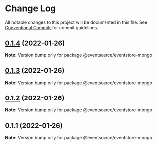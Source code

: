 # Change Log

All notable changes to this project will be documented in this file.
See [Conventional Commits](https://conventionalcommits.org) for commit guidelines.

## [0.1.4](https://github.com/thomasvargiu/eventsource-ts/compare/@eventsource/eventstore-mongo@0.1.3...@eventsource/eventstore-mongo@0.1.4) (2022-01-26)

**Note:** Version bump only for package @eventsource/eventstore-mongo





## [0.1.3](https://github.com/thomasvargiu/eventsource-ts/compare/@eventsource/eventstore-mongo@0.1.2...@eventsource/eventstore-mongo@0.1.3) (2022-01-26)

**Note:** Version bump only for package @eventsource/eventstore-mongo





## [0.1.2](https://github.com/thomasvargiu/eventsource-ts/compare/@eventsource/eventstore-mongo@0.1.1...@eventsource/eventstore-mongo@0.1.2) (2022-01-26)

**Note:** Version bump only for package @eventsource/eventstore-mongo





## 0.1.1 (2022-01-26)

**Note:** Version bump only for package @eventsource/eventstore-mongo
